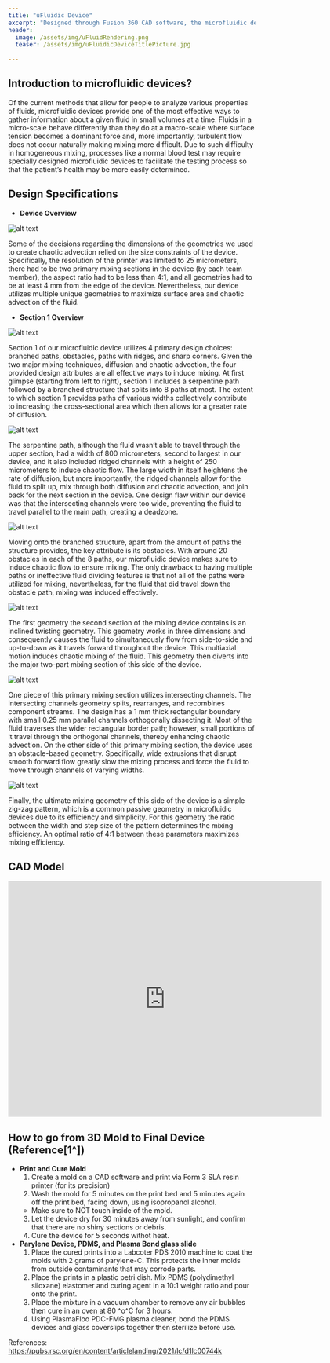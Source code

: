 ```yaml
---
title: "uFluidic Device"
excerpt: "Designed through Fusion 360 CAD software, the microfluidic device provies a much more effeicient way to "
header:
  image: /assets/img/uFluidRendering.png
  teaser: /assets/img/uFluidicDeviceTitlePicture.jpg
   
---
```


## Introduction to microfluidic devices?

   Of the current methods that allow for people to analyze various properties of fluids, microfluidic devices provide one of the most effective ways to gather information about a given fluid in small volumes at a time. Fluids in a micro-scale behave differently than they do at a macro-scale where surface tension becomes a dominant force and, more importantly, turbulent flow does not occur naturally making mixing more difficult. Due to such difficulty in homogeneous mixing, processes like a normal blood test may require specially designed microfluidic devices to facilitate the testing process so that the patient’s health may be more easily determined.

## Design Specifications

* **Device Overview**

![alt text](https://ChanwooLe2.github.io/assets/img/uFluidicDeviceDesignOverlook.jpg "Overview")

   Some of the decisions regarding the dimensions of the geometries we used to create chaotic advection relied on the size constraints of the device. Specifically, the resolution of the printer was limited to 25 micrometers, there had to be two primary mixing sections in the device (by each team member), the aspect ratio had to be less than 4:1, and all geometries had to be at least 4 mm from the edge of the device. Nevertheless, our device utilizes multiple unique geometries to maximize surface area and chaotic advection of the fluid. 

* **Section 1 Overview**

![alt text](https://ChanwooLe2.github.io/assets/img/uFLuid7.png "Sect1Overview")

   Section 1 of our microfluidic device utilizes 4 primary design choices: branched paths, obstacles, paths with ridges, and sharp corners. Given the two major mixing techniques, diffusion and chaotic advection, the four provided design attributes are all effective ways to induce mixing. At first glimpse (starting from left to right), section 1 includes a serpentine path followed by a branched structure that splits into 8 paths at most. The extent to which section 1 provides paths of various widths collectively contribute to increasing the cross-sectional area which then allows for a greater rate of diffusion.

![alt text](https://ChanwooLe2.github.io/assets/img/uFluid1.jpg "SerpentinePath")

   The serpentine path, although the fluid wasn’t able to travel through the upper section, had a width of 800 micrometers, second to largest in our device, and it also included ridged channels with a height of 250 micrometers to induce chaotic flow. The large width in itself heightens the rate of diffusion, but more importantly, the ridged channels allow for the fluid to split up, mix through both diffusion and chaotic advection, and join back for the next section in the device. One design flaw within our device was that the intersecting channels were too wide, preventing the fluid to travel parallel to the main path, creating a deadzone.

![alt text](https://ChanwooLe2.github.io/assets/img/uFluid2.jpg "BranchedStructure")

   Moving onto the branched structure, apart from the amount of paths the structure provides, the key attribute is its obstacles. With around 20 obstacles in each of the 8 paths, our microfluidic device makes sure to induce chaotic flow to ensure mixing. The only drawback to having multiple paths or ineffective fluid dividing features is that not all of the paths were utilized for mixing, nevertheless, for the fluid that did travel down the obstacle path, mixing was induced effectively.

![alt text](https://ChanwooLe2.github.io/assets/img/uFluid3.jpg "InclineGeometry")

   The first geometry the second section of the mixing device contains is an inclined twisting geometry. This geometry works in three dimensions and consequently causes the fluid to simultaneously flow from side-to-side and up-to-down as it travels forward throughout the device. This multiaxial motion induces chaotic mixing of the fluid. This geometry then diverts into the major two-part mixing section of this side of the device. 

![alt text](https://ChanwooLe2.github.io/assets/img/uFluid45.jpg "IntersectingChannels")

   One piece of this primary mixing section utilizes intersecting channels. The intersecting channels geometry splits, rearranges, and recombines component streams. The design has a 1 mm thick rectangular boundary with small 0.25 mm parallel channels orthogonally dissecting it. Most of the fluid traverses the wider rectangular border path; however, small portions of it travel through the orthogonal channels, thereby enhancing chaotic advection. On the other side of this primary mixing section, the device uses an obstacle-based geometry. Specifically, wide extrusions that disrupt smooth forward flow greatly slow the mixing process and force the fluid to move through channels of varying widths.

![alt text](https://ChanwooLe2.github.io/assets/img/uFluid5.png "ZigZag")

   Finally, the ultimate mixing geometry of this side of the device is a simple zig-zag pattern, which is a common passive geometry in microfluidic devices due to its efficiency and simplicity. For this geometry the ratio between the width and step size of the pattern determines the mixing efficiency. An optimal ratio of 4:1 between these parameters maximizes mixing efficiency.

## CAD Model
<iframe src="https://vanderbilt643.autodesk360.com/shares/public/SH512d4QTec90decfa6e4cdffd816f228146?mode=embed" width="640" height="480" allowfullscreen="true" webkitallowfullscreen="true" mozallowfullscreen="true"  frameborder="0"></iframe>

## How to go from 3D Mold to Final Device (Reference[1^])

* **Print and Cure Mold**
  1. Create a mold on a CAD software and print via Form 3 SLA resin printer (for its precision)
  2. Wash the mold for 5 minutes on the print bed and 5 minutes again off the print bed, facing down, using isopropanol alcohol.
    * Make sure to NOT touch inside of the mold.
  3. Let the device dry for 30 minutes away from sunlight, and confirm that there are no shiny sections or debris.
  4. Cure the device for 5 seconds withot heat.
* **Parylene Device, PDMS, and Plasma Bond glass slide**
  1. Place the cured prints into a Labcoter PDS 2010 machine to coat the molds with 2 grams of parylene-C. This protects the inner molds from outside contaminants that may corrode parts.
  2. Place the prints in a plastic petri dish. Mix PDMS (polydimethyl siloxane) elastomer and curing agent in a 10:1 weight ratio and pour onto the print.
  3. Place the mixture in a vacuum chamber to remove any air bubbles then cure in an oven at 80 ^o^C for 3 hours.
  4. Using PlasmaFloo PDC-FMG plasma cleaner, bond the PDMS devices and glass coverslips together then sterilize before use.

References: 
https://pubs.rsc.org/en/content/articlelanding/2021/lc/d1lc00744k

